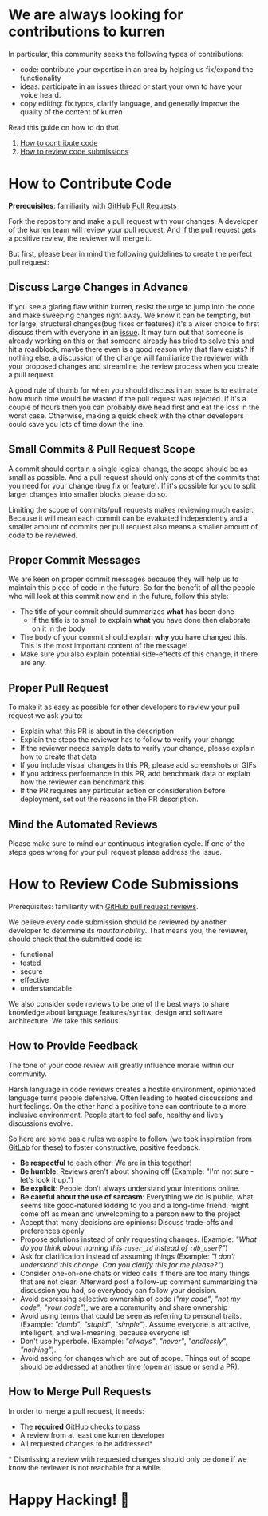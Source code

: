 # We are always looking for contributions to kurren

In particular, this community seeks the following types of contributions:

* code: contribute your expertise in an area by helping us fix/expand the
  functionality
* ideas: participate in an issues thread or start your own to have your voice
  heard.
* copy editing: fix typos, clarify language, and generally improve the quality
  of the content of kurren

Read this guide on how to do that.

1. [How to contribute code](#how-to-contribute-code)
2. [How to review code submissions](#how-to-review-code-submissions)

# How to Contribute Code

**Prerequisites**: familiarity with [GitHub Pull Requests](https://help.github.com/articles/using-pull-requests)

Fork the repository and make a pull request with your changes. A developer of
the kurren team will review your pull request. And if the pull request gets a
positive review, the reviewer will merge it.

But first, please bear in mind the following guidelines to create the perfect
pull request:

## Discuss Large Changes in Advance

If you see a glaring flaw within kurren, resist the urge to jump
into the code and make sweeping changes right away. We know it can be tempting,
but for large, structural changes(bug fixes or features) it's a wiser choice to
first discuss them with everyone in an
[issue](https://github.com/hennevogel/kurren/issues). It may turn out that
someone is already working on this or that someone already has tried to solve
this and hit a roadblock, maybe there even is a good reason why that flaw
exists? If nothing else, a discussion of the change will familiarize the
reviewer with your proposed changes and streamline the review process when you
create a pull request.

A good rule of thumb for when you should discuss in an issue is to estimate how
much time would be wasted if the pull request was rejected. If it's a couple of
hours then you can probably dive head first and eat the loss in the worst case.
Otherwise, making a quick check with the other developers could save you lots of
time down the line.

## Small Commits & Pull Request Scope

A commit should contain a single logical change, the scope should be as small as
possible. And a pull request should only consist of the commits that you need
for your change (bug fix or feature). If it's possible for you to split larger
changes into smaller blocks please do so.

Limiting the scope of commits/pull requests makes reviewing much easier. Because
it will mean each commit can be evaluated independently and a smaller amount of
commits per pull request also means a smaller amount of code to be reviewed.

## Proper Commit Messages

We are keen on proper commit messages because they will help us to maintain
this piece of code in the future. So for the benefit of all the people who will
look at this commit now and in the future, follow this style:

* The title of your commit should summarizes **what** has been done
  * If the title is to small to explain **what** you have done then elaborate on
    it in the body
* The body of your commit should explain **why** you have changed this. This is
  the most important content of the message!
* Make sure you also explain potential side-effects of this change, if there are any.

## Proper Pull Request

To make it as easy as possible for other developers to review your
pull request we ask you to:

* Explain what this PR is about in the description
* Explain the steps the reviewer has to follow to verify your change
* If the reviewer needs sample data to verify your change, please explain how to
  create that data
* If you include visual changes in this PR, please add screenshots or GIFs
* If you address performance in this PR, add benchmark data or explain how the
  reviewer can benchmark this
* If the PR requires any particular action or consideration before deployment,
  set out the reasons in the PR description.

## Mind the Automated Reviews

Please make sure to mind our continuous integration cycle. If one of the steps
goes wrong for your pull request please address the issue.

# How to Review Code Submissions

Prerequisites: familiarity with [GitHub pull request reviews](https://help.github.com/articles/about-pull-request-reviews).

We believe every code submission should be reviewed by another developer to
determine its *maintainability*. That means you, the reviewer, should check that
the submitted code is:

* functional
* tested
* secure
* effective
* understandable

We also consider code reviews to be one of the best ways to share knowledge
about language features/syntax, design and software architecture. We take this
serious.

## How to Provide Feedback

The tone of your code review will greatly influence morale within our community.

Harsh language in code reviews creates a hostile environment, opinionated
language turns people defensive. Often leading to heated discussions and hurt
feelings. On the other hand a positive tone can contribute to a more inclusive
environment. People start to feel safe, healthy and lively discussions evolve.

So here are some basic rules we aspire to follow (we took inspiration from [GitLab](https://gitlab.com/gitlab-org/gitlab-ce/blob/master/doc/development/code_review.md) for these) to foster constructive, positive feedback.

* **Be respectful** to each other: We are in this together!
* **Be humble**: Reviews aren't about showing off (Example: "I'm not sure - let's look it up.")
* **Be explicit**: People don't always understand your intentions online.
* **Be careful about the use of sarcasm**: Everything we do is public; what
  seems like good-natured kidding to you and a long-time friend, might come off
  as mean and unwelcoming to a person new to the project
* Accept that many decisions are opinions: Discuss trade-offs and preferences openly
* Propose solutions instead of only requesting changes. (Example: *"What do you
  think about naming this `:user_id` instead of `:db_user`?"*)
* Ask for clarification instead of assuming things (Example: *"I don't
  understand this change. Can you clarify this for me please?"*)
* Consider one-on-one chats or video calls if there are too many things that are
  not clear. Afterward post a follow-up comment summarizing the discussion you
  had, so everybody can follow your decision.
* Avoid expressing selective ownership of code (*"my code"*, *"not my code"*,
  *"your code"*), we are a community and share ownership
* Avoid using terms that could be seen as referring to personal traits.
  (Example: *"dumb"*, *"stupid"*, *"simple"*). Assume everyone is attractive,
  intelligent, and well-meaning, because everyone is!
* Don't use hyperbole. (Example: *"always"*, *"never"*, *"endlessly"*,
  *"nothing"*).
* Avoid asking for changes which are out of scope. Things out of scope should be
  addressed at another time (open an issue or send a PR).

## How to Merge Pull Requests

In order to merge a pull request, it needs:

* The **required** GitHub checks to pass
* A review from at least one kurren developer
* All requested changes to be addressed*

\* Dismissing a review with requested changes should only be done if we know the
reviewer is not reachable for a while.


# Happy Hacking! 💚
